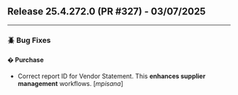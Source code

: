## Release 25.4.272.0 (PR #327) - 03/07/2025
---
### 🪲 Bug Fixes

#### � Purchase
  * Correct report ID for Vendor Statement. This **enhances supplier management** workflows. [*mpisana*]

